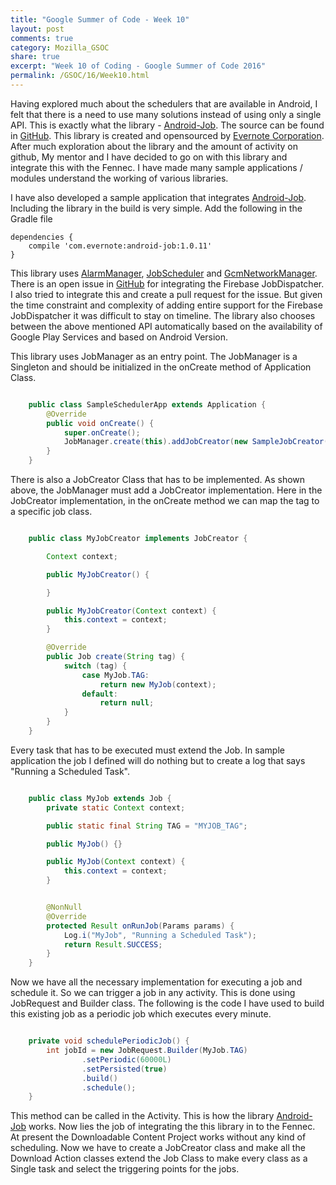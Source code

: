```yaml
---
title: "Google Summer of Code - Week 10"
layout: post
comments: true
category: Mozilla_GSOC
share: true
excerpt: "Week 10 of Coding - Google Summer of Code 2016"
permalink: /GSOC/16/Week10.html
---
```


Having explored much about the schedulers that are available in Android, I felt that there is a need to use many solutions instead of using only a single API. This is exactly what the library - [Android-Job](https://blog.evernote.com/tech/2015/10/26/unified-job-library-android/). The source can be found in [GitHub](https://github.com/evernote/android-job). This library is created and opensourced by [Evernote Corporation](https://evernote.com). After much exploration about the library and the amount of activity on github, My mentor and I have decided to go on with this library and integrate this with the Fennec. I have made many sample applications / modules understand the working of various libraries.

I have also developed a sample application that integrates [Android-Job](https://github.com/evernote/android-job). Including the library in the build is very simple. Add the following in the Gradle file

    dependencies {
        compile 'com.evernote:android-job:1.0.11'
    }

This library uses [AlarmManager](https://developer.android.com/reference/android/app/AlarmManager.html), [JobScheduler](https://developer.android.com/reference/android/app/job/JobScheduler.html) and [GcmNetworkManager](https://developers.google.com/android/reference/com/google/android/gms/gcm/GcmNetworkManager). There is an open issue in [GitHub](https://github.com/evernote/android-job/issues/45) for integrating the Firebase JobDispatcher. I also tried to integrate this and create a pull request for the issue. But given the time constraint and complexity of adding entire support for the Firebase JobDispatcher it was difficult to stay on timeline. The library also chooses between the above mentioned API automatically based on the availability of Google Play Services and based on Android Version. 

This library uses JobManager as an entry point. The JobManager is a Singleton and should be initialized in the onCreate method of Application Class. 

```java

    public class SampleSchedulerApp extends Application {
        @Override
        public void onCreate() {
            super.onCreate();
            JobManager.create(this).addJobCreator(new SampleJobCreator());
        }
    }

```
There is also a JobCreator Class that has to be implemented. As shown above, the JobManager must add a JobCreator implementation. Here in the JobCreator implementation, in the onCreate method we can map the tag to a specific job class.  

```java

    public class MyJobCreator implements JobCreator {

        Context context;

        public MyJobCreator() {

        }

        public MyJobCreator(Context context) {
            this.context = context;
        }

        @Override
        public Job create(String tag) {
            switch (tag) {
                case MyJob.TAG:
                    return new MyJob(context);
                default:
                    return null;
            }
        }
    }

```

Every task that has to be executed must extend the Job. In sample application the job I defined will do nothing but to create a log that says "Running a Scheduled Task".

```java 

    public class MyJob extends Job {
        private static Context context;

        public static final String TAG = "MYJOB_TAG";

        public MyJob() {}

        public MyJob(Context context) {
            this.context = context;
        }


        @NonNull
        @Override
        protected Result onRunJob(Params params) {
            Log.i("MyJob", "Running a Scheduled Task");
            return Result.SUCCESS;
        }
    }

```

Now we have all the necessary implementation for executing a job and schedule it. So we can trigger a job in any activity. This is done using JobRequest and Builder class. The following is the code I have used to build this existing job as a periodic job which executes every minute. 

```java

    private void schedulePeriodicJob() {
        int jobId = new JobRequest.Builder(MyJob.TAG)
                .setPeriodic(60000L)
                .setPersisted(true)
                .build()
                .schedule();
    }

```

This method can be called in the Activity. This is how the library [Android-Job](https://github.com/evernote/android-job) works. Now lies the job of integrating the this library in to the Fennec. At present the Downloadable Content Project works without any kind of scheduling. Now we have to create a JobCreator class and make all the Download Action classes extend the Job Class to make every class as a Single task and select the triggering points for the jobs. 